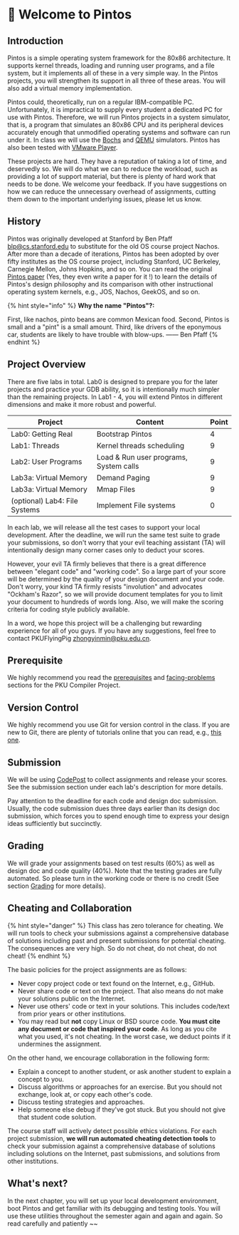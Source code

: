 # 🌈 Welcome to Pintos

## Introduction

Pintos is a simple operating system framework for the 80x86 architecture. It supports kernel threads, loading and running user programs, and a file system, but it implements all of these in a very simple way. In the Pintos projects, you will strengthen its support in all three of these areas. You will also add a virtual memory implementation.

Pintos could, theoretically, run on a regular IBM-compatible PC. Unfortunately, it is impractical to supply every student a dedicated PC for use with Pintos. Therefore, we will run Pintos projects in a system simulator, that is, a program that simulates an 80x86 CPU and its peripheral devices accurately enough that unmodified operating systems and software can run under it. In class we will use the [Bochs](http://bochs.sourceforge.net) and [QEMU](http://fabrice.bellard.free.fr/qemu/) simulators. Pintos has also been tested with [VMware Player](http://www.vmware.com).

These projects are hard. They have a reputation of taking a lot of time, and deservedly so. We will do what we can to reduce the workload, such as providing a lot of support material, but there is plenty of hard work that needs to be done. We welcome your feedback. If you have suggestions on how we can reduce the unnecessary overhead of assignments, cutting them down to the important underlying issues, please let us know.

## History

Pintos was originally developed at Stanford by Ben Pfaff [blp@cs.stanford.edu](mailto:blp@cs.stanford.edu) to substitute for the old OS course project Nachos. After more than a decade of iterations, Pintos has been adopted by over fifty institutes as the OS course project, including Stanford, UC Berkeley, Carnegie Mellon, Johns Hopkins, and so on. You can read the original [Pintos paper](https://benpfaff.org/papers/pintos.pdf) (Yes, they even write a paper for it !) to learn the details of Pintos's design philosophy and its comparison with other instructional operating system kernels, e.g., JOS, Nachos, GeekOS, and so on.

{% hint style="info" %}
**Why the name "Pintos"?:**

First, like nachos, pinto beans are common Mexican food. Second, Pintos is small and a "pint" is a small amount. Third, like drivers of the eponymous car, students are likely to have trouble with blow-ups. —— Ben Pfaff
{% endhint %}

## Project Overview

There are five labs in total. Lab0 is designed to prepare you for the later projects and practice your GDB ability, so it is intentionally much simpler than the remaining projects. In Lab1 - 4, you will extend Pintos in different dimensions and make it more robust and powerful.

| Project                       | Content                                | Point |
| ----------------------------- | -------------------------------------- | ----- |
| Lab0: Getting Real            | Bootstrap Pintos                       | 4     |
| Lab1: Threads                 | Kernel threads scheduling              | 9     |
| Lab2: User Programs           | Load & Run user programs, System calls | 9     |
| Lab3a: Virtual Memory         | Demand Paging                          | 9     |
| Lab3a: Virtual Memory         | Mmap Files                             | 9     |
| (optional) Lab4: File Systems | Implement File systems                 | 0     |

In each lab, we will release all the test cases to support your local development. After the deadline, we will run the same test suite to grade your submissions, so don't worry that your evil teaching assistant (TA) will intentionally design many corner cases only to deduct your scores.

However, your evil TA firmly believes that there is a great difference between "elegant code" and "working code". So a large part of your score will be determined by the quality of your design document and your code. Don't worry, your kind TA firmly resists "involution" and advocates "Ockham's Razor", so we will provide document templates for you to limit your document to hundreds of words long. Also, we will make the scoring criteria for coding style publicly available.

In a word, we hope this project will be a challenging but rewarding experience for all of you guys. If you have any suggestions, feel free to contact PKUFlyingPig zhongyinmin@pku.edu.cn.

## Prerequisite

We highly recommend you read the [prerequisites](https://pku-minic.github.io/online-doc/#/preface/prerequisites) and [facing-problems](https://pku-minic.github.io/online-doc/#/preface/facing-problems) sections for the PKU Compiler Project.&#x20;

## Version Control

We highly recommend you use Git for version control in the class. If you are new to Git, there are plenty of tutorials online that you can read, e.g., [this one](https://csdiy.wiki/%E5%BF%85%E5%AD%A6%E5%B7%A5%E5%85%B7/Git/).

## Submission

We will be using [CodePost](https://codepost.io) to collect assignments and release your scores. See the submission section under each lab's description for more details.

Pay attention to the deadline for each code and design doc submission. Usually, the code submission dues three days earlier than its design doc submission, which forces you to spend enough time to express your design ideas sufficiently but succinctly.

## Grading

We will grade your assignments based on test results (60%) as well as design doc and code quality (40%). Note that the testing grades are fully automated. So please turn in the working code or there is no credit (See section [Grading](getting-started/grading.md) for more details).

## Cheating and Collaboration

{% hint style="danger" %}
This class has zero tolerance for cheating. We will run tools to check your submissions against a comprehensive database of solutions including past and present submissions for potential cheating. The consequences are very high. So do not cheat, do not cheat, do not cheat!
{% endhint %}

The basic policies for the project assignments are as follows:

* Never copy project code or text found on the Internet, e.g., GitHub.
* Never share code or text on the project. That also means do not make your solutions public on the Internet.
* Never use others' code or text in your solutions. This includes code/text from prior years or other institutions.
* You may read but **not** copy Linux or BSD source code. **You must cite any document or code that inspired your code**. As long as you cite what you used, it's not cheating. In the worst case, we deduct points if it undermines the assignment.

On the other hand, we encourage collaboration in the following form:

* Explain a concept to another student, or ask another student to explain a concept to you.
* Discuss algorithms or approaches for an exercise. But you should not exchange, look at, or copy each other's code.
* Discuss testing strategies and approaches.
* Help someone else debug if they've got stuck. But you should not give that student code solution.

The course staff will actively detect possible ethics violations. For each project submission, **we will run automated cheating detection tools** to check your submission against a comprehensive database of solutions including solutions on the Internet, past submissions, and solutions from other institutions.

## What's next?

In the next chapter, you will set up your local development environment, boot Pintos and get familiar with its debugging and testing tools. You will use these utilities throughout the semester again and again and again. So read carefully and patiently \~\~
